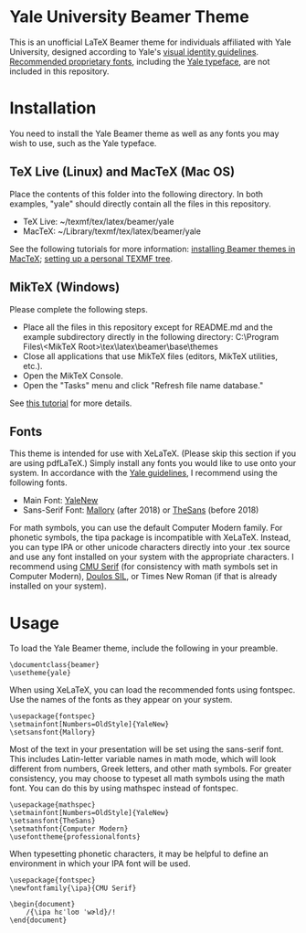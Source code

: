 Yale University Beamer Theme
============================

This is an unofficial LaTeX Beamer theme for individuals affiliated with Yale University, designed according to Yale's [visual identity guidelines](https://yaleidentity.yale.edu/). [Recommended proprietary fonts](https://yaleidentity.yale.edu/typefaces), including the [Yale typeface](https://yaleidentity.yale.edu/typeface/download-yale-typeface), are not included in this repository.

Installation
============

You need to install the Yale Beamer theme as well as any fonts you may wish to use, such as the Yale typeface.

## TeX Live (Linux) and MacTeX (Mac OS)

Place the contents of this folder into the following directory. In both examples, "yale" should directly contain all the files in this repository.
* TeX Live: ~/texmf/tex/latex/beamer/yale
* MacTeX: ~/Library/texmf/tex/latex/beamer/yale

See the following tutorials for more information: [installing Beamer themes in MacTeX](https://tex.stackexchange.com/questions/202312/problems-installing-custom-beamer-style-on-mac); [setting up a personal TEXMF tree](https://www.math.hmc.edu/computing/support/tex/installing/).

## MikTeX (Windows)

Please complete the following steps.
* Place all the files in this repository except for README.md and the example subdirectory directly in the following directory: C:\Program Files\\<MikTeX Root\>\tex\latex\beamer\base\themes
* Close all applications that use MikTeX files (editors, MikTeX utilities, etc.).
* Open the MikTeX Console.
* Open the "Tasks" menu and click "Refresh file name database."

See [this tutorial](https://codeyarns.com/2009/11/03/how-to-install-custom-theme-for-beamer/) for more details.

## Fonts

This theme is intended for use with XeLaTeX. (Please skip this section if you are using pdfLaTeX.) Simply install any fonts you would like to use onto your system. In accordance with the [Yale guidelines](https://yaleidentity.yale.edu/typefaces), I recommend using the following fonts.
* Main Font: [YaleNew](https://yaleidentity.yale.edu/typeface/download-yale-typeface)
* Sans-Serif Font: [Mallory](https://fonts.adobe.com/fonts/mallory) (after 2018) or [TheSans](https://www.lucasfonts.com/fonts/thesans/) (before 2018)

For math symbols, you can use the default Computer Modern family. For phonetic symbols, the tipa package is incompatible with XeLaTeX. Instead, you can type IPA or other unicode characters directly into your .tex source and use any font installed on your system with the appropriate characters. I recommend using [CMU Serif](https://fontlibrary.org/en/font/cmu-serif) (for consistency with math symbols set in Computer Modern), [Doulos SIL](https://software.sil.org/doulos/), or Times New Roman (if that is already installed on your system).

Usage
====

To load the Yale Beamer theme, include the following in your preamble.

    \documentclass{beamer}
    \usetheme{yale}
    
When using XeLaTeX, you can load the recommended fonts using fontspec. Use the names of the fonts as they appear on your system.

    \usepackage{fontspec}
    \setmainfont[Numbers=OldStyle]{YaleNew}
    \setsansfont{Mallory}

Most of the text in your presentation will be set using the sans-serif font. This includes Latin-letter variable names in math mode, which will look different from numbers, Greek letters, and other math symbols. For greater consistency, you may choose to typeset all math symbols using the math font. You can do this by using mathspec instead of fontspec.

    \usepackage{mathspec}
    \setmainfont[Numbers=OldStyle]{YaleNew}
    \setsansfont{TheSans}
    \setmathfont{Computer Modern}
    \usefonttheme{professionalfonts}
    
When typesetting phonetic characters, it may be helpful to define an environment in which your IPA font will be used.

    \usepackage{fontspec}
    \newfontfamily{\ipa}{CMU Serif}
    
    \begin{document}
        /{\ipa hɛˈloʊ ˈwɚld}/!
    \end{document}

    
